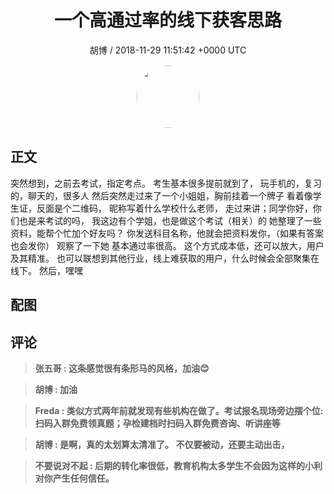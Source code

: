 <h1 align="center">一个高通过率的线下获客思路</h1>
<p align="center">
    <a>胡博 / 2018-11-29 11:51:42 &#43;0000 UTC</a>
</p>

<div align="center">
    <img src="https://images.zsxq.com/Fifo-VfT1p9sgMRqv7W6zjtlDtw0?e=1590940799&amp;token=kIxbL07-8jAj8w1n4s9zv64FuZZNEATmlU_Vm6zD:VduSfbMRfIKEGkJG1ZyDuYTzZHc=" width="100" height="100" style="border:1px solid;border-radius:50%; color:#ffffff"/>
</div>

## 正文

<div>
 
 突然想到，之前去考试，指定考点。
考生基本很多提前就到了，
玩手机的，复习的，聊天的，很多人
然后突然走过来了一个小姐姐，胸前挂着一个牌子 
看着像学生证，反面是个二维码，
昵称写着什么学校什么老师，
走过来讲；同学你好，你们也是来考试的吗，
我这边有个学姐，也是做这个考试（相关）的
她整理了一些资料，能帮个忙加个好友吗？
你发送科目名称，他就会把资料发你，（如果有答案也会发你）
观察了一下她 基本通过率很高。
这个方式成本低，还可以放大，用户及其精准。
也可以联想到其他行业，线上难获取的用户，什么时候会全部聚集在线下。
然后，嘿嘿
</div>

## 配图
<div class="image" align="center">

</div>

## 评论

<div align="left">
<div>

<blockquote >
<span> <strong>张五哥 : 这条感觉很有条形马的风格，加油😊 </strong></span>
</blockquote>

<blockquote >
<span> <strong>胡博 : 加油 </strong></span>
</blockquote>

<blockquote >
<span> <strong>Freda : 类似方式两年前就发现有些机构在做了。考试报名现场旁边摆个位:扫码入群免费领真题；孕检建档时扫码入群免费咨询、听讲座等 </strong></span>
</blockquote>

<blockquote >
<span> <strong>胡博 : 是啊，真的太划算太清准了。 不仅要被动，还要主动出击， </strong></span>
</blockquote>

<blockquote >
<span> <strong>不要说对不起 : 后期的转化率很低，教育机构太多学生不会因为这样的小利对你产生任何信任。 </strong></span>
</blockquote>

</div>
</div>